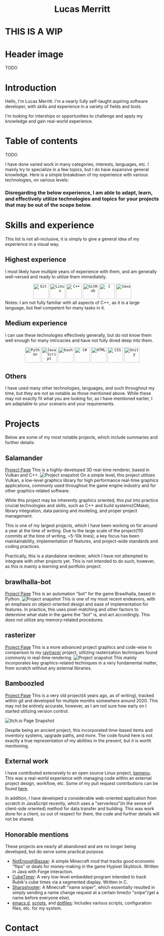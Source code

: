 <h1 align="center">
    <br>
    Lucas Merritt
    <br>
</h1>

# THIS IS A WIP
# Header image
TODO

# Introduction
Hello, I'm Lucas Merritt. I'm a nearly fully self-taught aspiring software developer, with skills and experience in a variety of fields and tools.

I'm looking for interships or opportunities to challenge and apply my knowledge and gain real-world experience.

# Table of contents
TODO

I have done varied work in many categories, interests, languages, etc. I mainly try to specialize in a few topics, but I do have expansive general knowledge. Here is a simple breakdown of my experience with various technologies, on various levels:

### Disregarding the below experience, I am able to adapt, learn, and effectively utilize technologies and topics for your projects that may be out of the scope below.

# Skills and experience
This list is not all-inclusive, it is simply to give a general idea of my experience in a visual way.
## Highest experience
I most likely have multiple years of experience with them, and am generally well-versed and ready to utilize them immediately.
<div align="center">
	<code><img width="50" src="https://user-images.githubusercontent.com/25181517/192108372-f71d70ac-7ae6-4c0d-8395-51d8870c2ef0.png" alt="Git" title="Git"/></code>
	<code><img width="50" src="https://github.com/marwin1991/profile-technology-icons/assets/76662862/2481dc48-be6b-4ebb-9e8c-3b957efe69fa" alt="Linux" title="Linux"/></code>
	<code><img width="50" src="https://user-images.githubusercontent.com/25181517/192106073-90fffafe-3562-4ff9-a37e-c77a2da0ff58.png" alt="C++" title="C++"/></code>
	<code><img width="50" src="https://user-images.githubusercontent.com/25181517/192108374-8da61ba1-99ec-41d7-80b8-fb2f7c0a4948.png" alt="GitHub" title="GitHub"/></code>
	<code><img width="50" src="https://user-images.githubusercontent.com/25181517/192106070-46255bcf-65e6-4c6b-a296-bf8d0d8fb2a7.png" alt="C" title="C"/></code>
    <code><img width="50" src="https://user-images.githubusercontent.com/25181517/117201156-9a724800-adec-11eb-9a9d-3cd0f67da4bc.png" alt="Java" title="Java"/></code>
</div>
Notes: I am not fully familiar with all aspects of C++, as it is a large language, but feel competent for many tasks in it.

## Medium experience
I can use these technologies effectively generally, but do not know them well enough for many intricacies and have not fully dived deep into them.
<div align="center">
	<code><img width="50" src="https://user-images.githubusercontent.com/25181517/183423507-c056a6f9-1ba8-4312-a350-19bcbc5a8697.png" alt="Python" title="Python"/></code>
	<code><img width="50" src="https://user-images.githubusercontent.com/25181517/117447155-6a868a00-af3d-11eb-9cfe-245df15c9f3f.png" alt="JavaScript" title="JavaScript"/></code>
	<code><img width="50" src="https://user-images.githubusercontent.com/25181517/192158606-7c2ef6bd-6e04-47cf-b5bc-da2797cb5bda.png" alt="bash" title="bash"/></code>
	<code><img width="50" src="https://user-images.githubusercontent.com/25181517/121405384-444d7300-c95d-11eb-959f-913020d3bf90.png" alt="C#" title="C#"/></code>
	<code><img width="50" src="https://user-images.githubusercontent.com/25181517/192158954-f88b5814-d510-4564-b285-dff7d6400dad.png" alt="HTML" title="HTML"/></code>
	<code><img width="50" src="https://user-images.githubusercontent.com/25181517/183898674-75a4a1b1-f960-4ea9-abcb-637170a00a75.png" alt="CSS" title="CSS"/></code>
	<code><img width="50" src="https://user-images.githubusercontent.com/25181517/193427941-9437dbbe-376f-40dc-9573-0ef5c02a26a7.png" alt="Unity" title="Unity"/></code>
</div>

## Others
I have used many other technologies, languages, and such throughout my time, but they are not as notable as those mentioned above. While these may not exactly fit what you are looking for, as I have mentioned earlier, I am adaptable to your scenario and your requirements.

# Projects
Below are some of my most notable projects, which include summaries and further details:

## Salamander
[Project Page](https://github.com/merrittlj/salamander)
This is a highly-developed 3D real-time renderer, based in Vulkan and C++.
![Project snapshot]()
On a simple level, this project utilizes Vulkan, a low-level graphics library for high performance real-time graphics applications, commonly used throughout the game engine industry and for other graphics related software.

While this project may be inherently graphics oriented, this put into practice crucial technologies and skills, such as C++ and build systems(CMake), library integration, data parsing and modeling, and proper project management.

This is one of my largest projects, which I have been working on for around a year at the time of writing. Due to the large scale of the project(110 commits at the time of writing, ~5-10k lines), a key focus has been maintainability, implementation of features, and project-wide standards and coding practices.

Practically, this is a standalone renderer, which I have not attempted to integrate with other projects yet. This is not intended to do such, however, as this is mainly a learning and portfolio project.

## brawlhalla-bot
[Project Page](https://github.com/merrittlj/brawlhalla-bot)
This is an automation "bot" for the game Brawlhalla, based in Python.
![Project snapshot]()
This is one of my most recent endeavors, with an emphasis on object-oriented design and ease of implementation for features. In practice, this uses pixel-matching and other factors to determine what state in the game the "bot" is, and act accordingly. This does not utilize any memory-related procedures.

## rasterizer
[Project Page](https://github.com/merrittlj/rasterizer)
This is a more advanced project graphics and code-wise in comparison to my [raytracer](https://github.com/merrittlj/raytracer) project, utilizing rasterization techniques found commonly in real-time rendering.
![Project snapshot]()
This mainly incorporates key graphics-related techniques in a very fundamental matter, from scratch without any external libraries.

## Bamboozled
[Project Page](https://github.com/merrittlj/bamboozled)
This is a very old project(4 years ago, as of writing), tracked within git and developed for multiple months somewhere around 2020. This may not be entirely accurate, however, as I am not sure how early on I started utilizing version control.

![Itch.io Page Snapshot]()

Despite being an ancient project, this incorporated time-based items and inventory systems, upgrade paths, and more. The code found here is not exactly a true representation of my abilities in the present, but it is worth mentioning.

## External work
I have contributed extensively to an open source Linux project, [bemenu](). This was a real-world experience with managing code within an external project design, workflow, etc. Some of my pull request contributions can be found [here](https://github.com/Cloudef/bemenu/pulls?q=is%3Apr+author%3Amerrittlj).

In addition, I have developed a considerable web-oriented application from scratch in JavaScript recently, which uses a "serverless"(in the sense of client-side oriented) method for data transfer and building. This was work done for a client, so out of respect for them, the code and further details will not be shared.

## Honorable mentions
These projects are nearly all abandoned and are no longer being developed, but do serve some practical purpose.

* [NotEnoughBazaar](https://github.com/merrittlj/NotEnoughBazaar): A simple Minecraft mod that tracks good economic "flips" or deals for money-making in the game Hypixel Skyblock. Written in Java with Forge interaction.
* [CubeTimer](https://github.com/merrittlj/CubeTimer): A very low-level embedded program intended to track Rubik's cube times via a segmented display. Written in C.
* [Sharpshooter](https://github.com/merrittlj/SharpshooterApps): A Minecraft "name sniper", which essentially resulted in simply sending a name change request at a certain time(to "snipe"/get a name before everyone else).
* [emacs.d](https://github.com/merrittlj/emacs.d), [scripts](https://github.com/merrittlj/scripts), and [dotfiles](https://github.com/merrittlj/dotfiles): Includes various scripts, configuration files, etc. for my system.

# Contact
